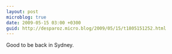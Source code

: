 ```yaml
---
layout: post
microblog: true
date: 2009-05-15 03:00 +0300
guid: http://desparoz.micro.blog/2009/05/15/t1805151252.html
---
```

Good to be back in Sydney.
